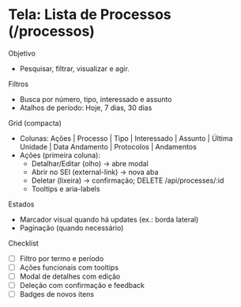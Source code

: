 # Tela: Lista de Processos (/processos)

Objetivo
- Pesquisar, filtrar, visualizar e agir.

Filtros
- Busca por número, tipo, interessado e assunto
- Atalhos de período: Hoje, 7 dias, 30 dias

Grid (compacta)
- Colunas: Ações | Processo | Tipo | Interessado | Assunto | Última Unidade | Data Andamento | Protocolos | Andamentos
- Ações (primeira coluna):
  - Detalhar/Editar (olho) → abre modal
  - Abrir no SEI (external-link) → nova aba
  - Deletar (lixeira) → confirmação; DELETE /api/processes/:id
  - Tooltips e aria-labels

Estados
- Marcador visual quando há updates (ex.: borda lateral)
- Paginação (quando necessário)

Checklist
- [ ] Filtro por termo e período
- [ ] Ações funcionais com tooltips
- [ ] Modal de detalhes com edição
- [ ] Deleção com confirmação e feedback
- [ ] Badges de novos itens
